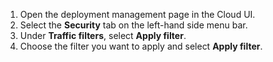 1. Open the deployment management page in the Cloud UI.
2. Select the **Security** tab on the left-hand side menu bar.
3. Under **Traffic filters**, select **Apply filter**.
4. Choose the filter you want to apply and select **Apply filter**.
